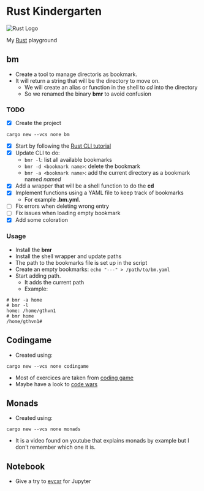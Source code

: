 # Rust Kindergarten

![Rust Logo](https://www.rust-lang.org/static/images/rust-logo-blk.svg)

My [Rust](https://www.rust-lang.org/) playground

## bm

- Create a tool to manage directoris as bookmark.
- It will return a string that will be the directory to move on.
  - We will create an alias or function in the shell to *cd* into the directory
  - So we renamed the binary **bmr** to avoid confusion

### TODO

- [X] Create the project
```
cargo new --vcs none bm
```
- [X] Start by following the [Rust CLI tutorial](https://rust-cli.github.io/book/tutorial/setup.html)
- [X] Update CLI to do:
  - `bmr -l`: list all available bookmarks
  - `bmr -d <bookmark name>`: delete the bookmark
  - `bmr -a <bookmark name>`: add the current directory as a bookmark named *named*
- [X] Add a wrapper that will be a shell function to do the **cd**
- [X] Implement functions using a YAML file to keep track of bookmarks
  - For example **.bm.yml**.
- [ ] Fix errors when deleting wrong entry
- [ ] Fix issues when loading empty bookmark
- [X] Add some coloration

### Usage

- Install the **bmr**
- Install the shell wrapper and update paths
- The path to the bookmarks file is set up in the script
- Create an empty bookmarks: `echo "---" > /path/to/bm.yaml`
- Start adding path.
  - It adds the current path
  - Example: 
```
# bmr -a home
# bmr -l
home: /home/gthvn1
# bmr home
/home/gthvn1#
```
## Codingame

- Created using:
```
cargo new --vcs none codingame
```

- Most of exercices are taken from [coding game](https://www.codingame.com)
- Maybe have a look to [code wars](https://www.codewars.com)

## Monads

- Created using:
```
cargo new --vcs none monads
```
- It is a video found on youtube that explains monads by example but I don't
  remember which one it is.


## Notebook

- Give a try to [evcxr](https://github.com/google/evcxr/blob/main/evcxr_jupyter/README.md) for Jupyter
